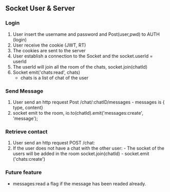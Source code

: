 ## Socket User & Server


### Login 
1. User insert the username and password  and Post(user,pwd) to AUTH (login)
2. User receive the cookie (JWT, RT)
3. The cookies are sent to the server 
4. User establish a connection to the Socket and the socket.userId = userId
5. The userId will join all the room of the chats, socket.join(chatId)
6. Socket emit('chats:read', chats) 
 	- chats is a list of chat of the user

### Send Message
1. User send an http request  Post /chat/:chatID/messages
			- messages is  { type, content}
2.  socket emit to the room, io.to(chatId).emit('messages:create', 'message');


### Retrieve contact 
1. User send an http request POST /chat:
2. If the user does not have a chat with the other user:
  		- The socket of the users will be added in the room socket.join(chatId)
  		- socket.emit ('chats:create')
	


### Future feature
- messages:read a flag if the message has been readed already.
